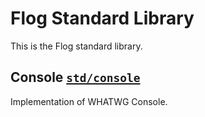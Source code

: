 # Flog Standard Library

This is the Flog standard library.

## Console [`std/console`](console/README.md)

Implementation of WHATWG Console.
